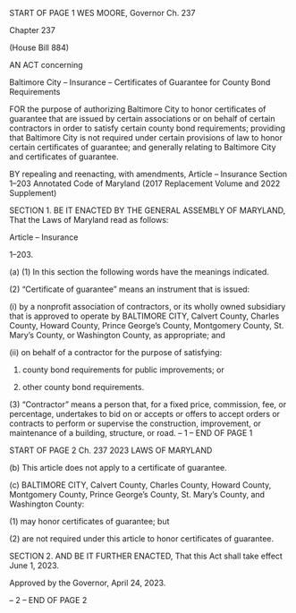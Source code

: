 START OF PAGE 1
WES MOORE, Governor Ch. 237

Chapter 237

(House Bill 884)

AN ACT concerning

Baltimore City – Insurance – Certificates of Guarantee for County Bond
Requirements

FOR the purpose of authorizing Baltimore City to honor certificates of guarantee that are
issued by certain associations or on behalf of certain contractors in order to satisfy
certain county bond requirements; providing that Baltimore City is not required
under certain provisions of law to honor certain certificates of guarantee; and
generally relating to Baltimore City and certificates of guarantee.

BY repealing and reenacting, with amendments,
Article – Insurance
Section 1–203
Annotated Code of Maryland
(2017 Replacement Volume and 2022 Supplement)

SECTION 1. BE IT ENACTED BY THE GENERAL ASSEMBLY OF MARYLAND,
That the Laws of Maryland read as follows:

Article – Insurance

1–203.

(a) (1) In this section the following words have the meanings indicated.

(2) “Certificate of guarantee” means an instrument that is issued:

(i) by a nonprofit association of contractors, or its wholly owned
subsidiary that is approved to operate by BALTIMORE CITY, Calvert County, Charles
County, Howard County, Prince George’s County, Montgomery County, St. Mary’s County,
or Washington County, as appropriate; and

(ii) on behalf of a contractor for the purpose of satisfying:

1. county bond requirements for public improvements; or

2. other county bond requirements.

(3) “Contractor” means a person that, for a fixed price, commission, fee, or
percentage, undertakes to bid on or accepts or offers to accept orders or contracts to perform
or supervise the construction, improvement, or maintenance of a building, structure, or
road.
– 1 –
END OF PAGE 1

START OF PAGE 2
Ch. 237 2023 LAWS OF MARYLAND

(b) This article does not apply to a certificate of guarantee.

(c) BALTIMORE CITY, Calvert County, Charles County, Howard County,
Montgomery County, Prince George’s County, St. Mary’s County, and Washington County:

(1) may honor certificates of guarantee; but

(2) are not required under this article to honor certificates of guarantee.

SECTION 2. AND BE IT FURTHER ENACTED, That this Act shall take effect June
1, 2023.

Approved by the Governor, April 24, 2023.

– 2 –
END OF PAGE 2